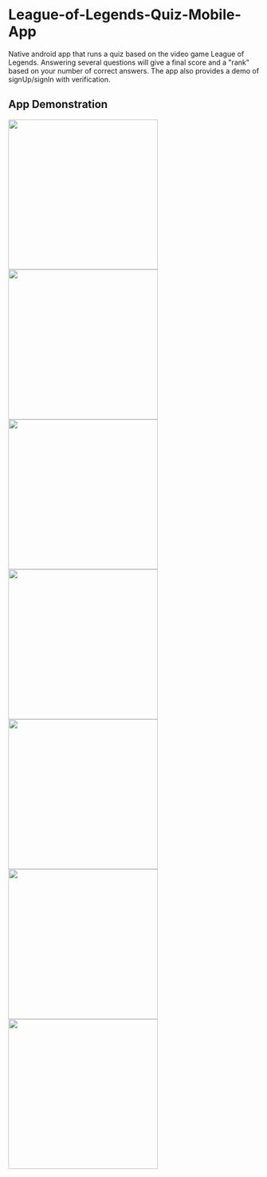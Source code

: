 # League-of-Legends-Quiz-Mobile-App
Native android app that runs a quiz based on the video game League of Legends. 
Answering several questions will give a final score and a "rank" based on your number of correct answers. The app also provides a demo of signUp/signIn with verification.

## App Demonstration

<img src="QuizAppImages/image0.PNG" width="300">
<img src="QuizAppImages/image1.PNG" width="300">
<img src="QuizAppImages/image2.PNG" width="300">
<img src="QuizAppImages/image3.PNG" width="300">
<img src="QuizAppImages/image4.PNG" width="300">
<img src="QuizAppImages/image5.PNG" width="300">
<img src="QuizAppImages/image6.PNG" width="300">
